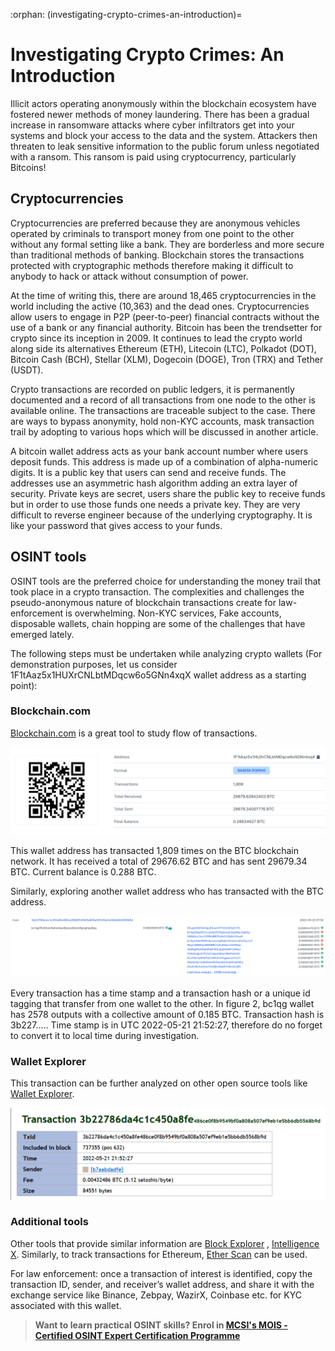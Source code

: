 :orphan:
(investigating-crypto-crimes-an-introduction)=

# Investigating Crypto Crimes: An Introduction

Illicit actors operating anonymously within the blockchain ecosystem have fostered newer methods of money laundering. There has been a gradual increase in ransomware attacks where cyber infiltrators get into your systems and block your access to the data and the system. Attackers then threaten to leak sensitive information to the public forum unless negotiated with a ransom. This ransom is paid using cryptocurrency, particularly Bitcoins!

## Cryptocurrencies

Cryptocurrencies are preferred because they are anonymous vehicles operated by criminals to transport money from one point to the other without any formal setting like a bank. They are borderless and more secure than traditional methods of banking. Blockchain stores the transactions protected with cryptographic methods therefore making it difficult to anybody to hack or attack without consumption of power.

At the time of writing this, there are around 18,465 cryptocurrencies in the world including the active (10,363) and the dead ones. Cryptocurrencies allow users to engage in P2P (peer-to-peer) financial contracts without the use of a bank or any financial authority. Bitcoin has been the trendsetter for crypto since its inception in 2009. It continues to lead the crypto world along side its alternatives Ethereum (ETH), Litecoin (LTC), Polkadot (DOT), Bitcoin Cash (BCH), Stellar (XLM), Dogecoin (DOGE), Tron (TRX) and Tether (USDT).

Crypto transactions are recorded on public ledgers, it is permanently documented and a record of all transactions from one node to the other is available online. The transactions are traceable subject to the case. There are ways to bypass anonymity, hold non-KYC accounts, mask transaction trail by adopting to various hops which will be discussed in another article.

A bitcoin wallet address acts as your bank account number where users deposit funds. This address is made up of a combination of alpha-numeric digits. It is a public key that users can send and receive funds. The addresses use an asymmetric hash algorithm adding an extra layer of security. Private keys are secret, users share the public key to receive funds but in order to use those funds one needs a private key. They are very difficult to reverse engineer because of the underlying cryptography. It is like your password that gives access to your funds.

## OSINT tools

OSINT tools are the preferred choice for understanding the money trail that took place in a crypto transaction. The complexities and challenges the pseudo-anonymous nature of blockchain transactions create for law-enforcement is overwhelming. Non-KYC services, Fake accounts, disposable wallets, chain hopping are some of the challenges that have emerged lately.

The following steps must be undertaken while analyzing crypto wallets (For demonstration purposes, let us consider 1F1tAaz5x1HUXrCNLbtMDqcw6o5GNn4xqX wallet address as a starting point):

### Blockchain.com

[Blockchain.com](https://www.blockchain.com/btc/address/1F1tAaz5x1HUXrCNLbtMDqcw6o5GNn4xqX) is a great tool to study flow of transactions.

![investigating crypto crimes](images/image1.png)

This wallet address has transacted 1,809 times on the BTC blockchain network. It has received a total of 29676.62 BTC and has sent 29679.34 BTC. Current balance is 0.288 BTC.

Similarly, exploring another wallet address who has transacted with the BTC address.

![investigating crypto crimes](images/image2.png)

Every transaction has a time stamp and a transaction hash or a unique id tagging that transfer from one wallet to the other. In figure 2, bc1qg wallet has 2578 outputs with a collective amount of 0.185 BTC. Transaction hash is 3b227..... Time stamp is in UTC 2022-05-21 21:52:27, therefore do no forget to convert it to local time during investigation.

### Wallet Explorer

This transaction can be further analyzed on other open source tools like [Wallet Explorer](https://www.walletexplorer.com/txid/3b22786da4c1c450a8fe486ce0f8b9549bf0a808a507ef9eb1e5bb6db5568b9d).

![investigating crypto crimes](images/image3.png)

### Additional tools

Other tools that provide similar information are [Block Explorer](https://blockexplorer.com/) , [Intelligence X](https://intelx.io/). Similarly, to track transactions for Ethereum, [Ether Scan](https://etherscan.io/) can be used.

For law enforcement: once a transaction of interest is identified, copy the transaction ID, sender, and receiver’s wallet address, and share it with the exchange service like Binance, Zebpay, WazirX, Coinbase etc. for KYC associated with this wallet.

> **Want to learn practical OSINT skills? Enrol in [MCSI's MOIS - Certified OSINT Expert Certification Programme](https://www.mosse-institute.com/certifications/mois-certified-osint-expert.html)**
